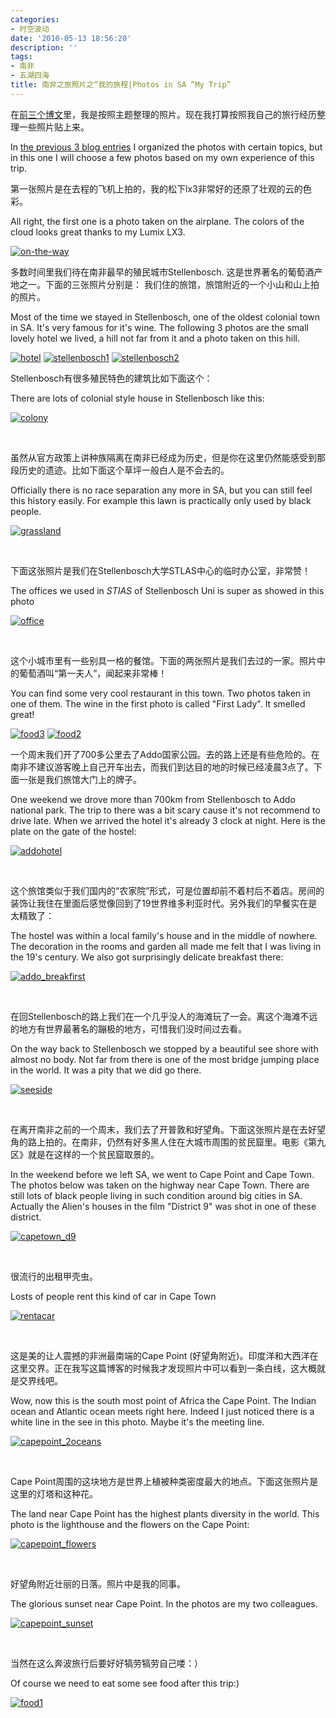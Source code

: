 ```yaml
---
categories:
- 时空波动
date: '2010-05-13 18:56:20'
description: ''
tags:
- 南非
- 五湖四海
title: 南非之旅照片之“我的旅程|Photos in SA “My Trip”
---
```

在[前三个博文](https://spacetimewave.net/tag/%E5%8D%97%E9%9D%9E)里，我是按照主题整理的照片。现在我打算按照我自己的旅行经历整理一些照片贴上来。



In [the previous 3 blog entries](https://spacetimewave.net/tag/%E5%8D%97%E9%9D%9E) I organized the photos with certain topics, but in this one I will choose a few photos based on my own experience of this trip.



第一张照片是在去程的飞机上拍的，我的松下lx3非常好的还原了壮观的云的色彩。



All right, the first one is a photo taken on the airplane. The colors of the cloud looks great thanks to my Lumix LX3\.



[![](/assets/spacetimewave/2010/05/on-the-way.jpg "on-the-way")](/assets/spacetimewave/2010/05/on-the-way.jpg)




多数时间里我们待在南非最早的殖民城市Stellenbosch. 这是世界著名的葡萄酒产地之一。下面的三张照片分别是： 我们住的旅馆，旅馆附近的一个小山和山上拍的照片。



Most of the time we stayed in Stellenbosch, one of the oldest colonial town in SA. It's very famous for it's wine. The following 3 photos are the small lovely hotel we lived, a hill not far from it and a photo taken on this hill.



[![](/assets/spacetimewave/2010/05/hotel.jpg "hotel")](/assets/spacetimewave/2010/05/hotel.jpg)
[![](/assets/spacetimewave/2010/05/stellenbosch1.jpg "stellenbosch1")](/assets/spacetimewave/2010/05/stellenbosch1.jpg)
[![](/assets/spacetimewave/2010/05/stellenbosch2.jpg "stellenbosch2")](/assets/spacetimewave/2010/05/stellenbosch2.jpg)



Stellenbosch有很多殖民特色的建筑比如下面这个：



There are lots of colonial style house in Stellenbosch like this:



[![](/assets/spacetimewave/2010/05/colony.jpg "colony")](/assets/spacetimewave/2010/05/colony.jpg)



 



虽然从官方政策上讲种族隔离在南非已经成为历史，但是你在这里仍然能感受到那段历史的遗迹。比如下面这个草坪一般白人是不会去的。



Officially there is no race separation any more in SA, but you can still feel this history easily. For example this lawn is practically only used by black people.



[![](/assets/spacetimewave/2010/05/grassland.jpg "grassland")](/assets/spacetimewave/2010/05/grassland.jpg)



 



下面这张照片是我们在Stellenbosch大学STLAS中心的临时办公室，非常赞！



The offices we used in *STIAS* of Stellenbosch Uni is super as showed in this photo



[![](/assets/spacetimewave/2010/05/office.jpg "office")](/assets/spacetimewave/2010/05/office.jpg)



 



这个小城市里有一些别具一格的餐馆。下面的两张照片是我们去过的一家。照片中的葡萄酒叫“第一夫人”，闻起来非常棒！



You can find some very cool restaurant in this town. Two photos taken in one of them. The wine in the first photo is called "First Lady". It smelled great!



[![](/assets/spacetimewave/2010/05/food3.jpg "food3")](/assets/spacetimewave/2010/05/food3.jpg)
[![](/assets/spacetimewave/2010/05/food2.jpg "food2")](/assets/spacetimewave/2010/05/food2.jpg)



一个周末我们开了700多公里去了Addo国家公园。去的路上还是有些危险的。在南非不建议游客晚上自己开车出去，而我们到达目的地的时候已经凌晨3点了。下面一张是我们旅馆大门上的牌子。



One weekend we drove more than 700km from Stellenbosch to Addo national park. The trip to there was a bit scary cause it's not recommend to drive late. When we arrived the hotel it's already 3 clock at night. Here is the plate on the gate of the hostel:



[![](/assets/spacetimewave/2010/05/addohotel.jpg "addohotel")](/assets/spacetimewave/2010/05/addohotel.jpg)



 



这个旅馆类似于我们国内的“农家院”形式，可是位置却前不着村后不着店。房间的装饰让我住在里面后感觉像回到了19世界维多利亚时代。另外我们的早餐实在是太精致了：



The hostel was within a local family's house and in the middle of nowhere. The decoration in the rooms and garden all made me felt that I was living in the 19's century. We also got surprisingly delicate breakfast there:



[![](/assets/spacetimewave/2010/05/addo_breakfirst.jpg "addo_breakfirst")](/assets/spacetimewave/2010/05/addo_breakfirst.jpg)



 



在回Stellenbosch的路上我们在一个几乎没人的海滩玩了一会。离这个海滩不远的地方有世界最著名的蹦极的地方，可惜我们没时间过去看。



On the way back to Stellenbosch we stopped by a beautiful see shore with almost no body. Not far from there is one of the most bridge jumping place in the world. It was a pity that we did go there.



[![](/assets/spacetimewave/2010/05/seeside.jpg "seeside")](/assets/spacetimewave/2010/05/seeside.jpg)



 



在离开南非之前的一个周末，我们去了开普敦和好望角。下面这张照片是在去好望角的路上拍的。在南非，仍然有好多黑人住在大城市周围的贫民窟里。电影《第九区》就是在这样的一个贫民窟取景的。



In the weekend before we left SA, we went to Cape Point and Cape Town. The photos below was taken on the highway near Cape Town. There are still lots of black people living in such condition around big cities in SA. Actually the Alien's houses in the film "District 9" was shot in one of these district.



[![](/assets/spacetimewave/2010/05/capetown_d9.jpg "capetown_d9")](/assets/spacetimewave/2010/05/capetown_d9.jpg)



 



很流行的出租甲壳虫。



Losts of people rent this kind of car in Cape Town



[![](/assets/spacetimewave/2010/05/rentacar.jpg "rentacar")](/assets/spacetimewave/2010/05/rentacar.jpg)



 



这是美的让人震撼的非洲最南端的Cape Point (好望角附近)。印度洋和大西洋在这里交界。正在我写这篇博客的时候我才发现照片中可以看到一条白线，这大概就是交界线吧。



Wow, now this is the south most point of Africa the Cape Point. The Indian ocean and Atlantic ocean meets right here. Indeed I just noticed there is a white line in the see in this photo. Maybe it's the meeting line.



[![](/assets/spacetimewave/2010/05/capepoint_2oceans.jpg "capepoint_2oceans")](/assets/spacetimewave/2010/05/capepoint_2oceans.jpg)



 



Cape Point周围的这块地方是世界上植被种类密度最大的地点。下面这张照片是这里的灯塔和这种花。



The land near Cape Point has the highest plants diversity in the world. This photo is the lighthouse and the flowers on the Cape Point:



[![](/assets/spacetimewave/2010/05/capepoint_flowers.jpg "capepoint_flowers")](/assets/spacetimewave/2010/05/capepoint_flowers.jpg)



 



好望角附近壮丽的日落。照片中是我的同事。



The glorious sunset near Cape Point. In the photos are my two colleagues.



[![](/assets/spacetimewave/2010/05/capepoint_sunset.jpg "capepoint_sunset")](/assets/spacetimewave/2010/05/capepoint_sunset.jpg)



 



当然在这么奔波旅行后要好好犒劳犒劳自己喽：）



Of course we need to eat some see food after this trip:)



[![](/assets/spacetimewave/2010/05/food1.jpg "food1")](/assets/spacetimewave/2010/05/food1.jpg)

